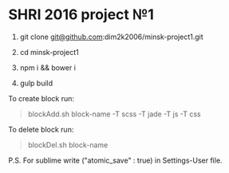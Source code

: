 # SHRI 2016 project №1
1. git clone git@github.com:dim2k2006/minsk-project1.git

2. cd minsk-project1

3. npm i && bower i

4. gulp build



To create block run:

> blockAdd.sh block-name -T scss -T jade -T js -T css

To delete block run:

> blockDel.sh block-name



P.S. For sublime write ("atomic_save" : true) in Settings-User file.